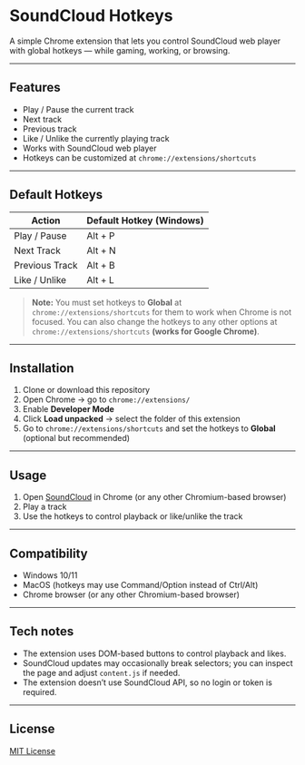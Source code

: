 # SoundCloud Hotkeys

A simple Chrome extension that lets you control SoundCloud web player with global hotkeys — while gaming, working, or browsing.

---

## Features

- Play / Pause the current track
- Next track
- Previous track
- Like / Unlike the currently playing track
- Works with SoundCloud web player
- Hotkeys can be customized at `chrome://extensions/shortcuts`

---

## Default Hotkeys

| Action         | Default Hotkey (Windows) |
|----------------|--------------------------|
| Play / Pause   | Alt + P                  |
| Next Track     | Alt + N                  |
| Previous Track | Alt + B                  |
| Like / Unlike  | Alt + L                  |

> **Note:** You must set hotkeys to **Global** at `chrome://extensions/shortcuts` for them to work when Chrome is not focused. You can also change the hotkeys to any other options at `chrome://extensions/shortcuts` **(works for Google Chrome)**.

---

## Installation

1. Clone or download this repository
2. Open Chrome → go to `chrome://extensions/`
3. Enable **Developer Mode**
4. Click **Load unpacked** → select the folder of this extension
5. Go to `chrome://extensions/shortcuts` and set the hotkeys to **Global** (optional but recommended)

---

## Usage

1. Open [SoundCloud](https://soundcloud.com) in Chrome (or any other Chromium-based browser)
2. Play a track
3. Use the hotkeys to control playback or like/unlike the track

---

## Compatibility

- Windows 10/11
- MacOS (hotkeys may use Command/Option instead of Ctrl/Alt)
- Chrome browser (or any other Chromium-based browser)

---

## Tech notes

- The extension uses DOM-based buttons to control playback and likes.
- SoundCloud updates may occasionally break selectors; you can inspect the page and adjust `content.js` if needed.
- The extension doesn’t use SoundCloud API, so no login or token is required.

---

## License

[MIT License](https://github.com/VaDKustiK/soundcloud-hotkeys/blob/main/LICENSE)
